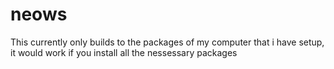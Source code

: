 # neows
This currently only builds to the packages of my computer
that i have setup, it would work if you install all the nessessary packages

